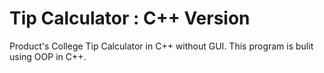# Tip Calculator : C++ Version
Product's College Tip Calculator in C++ without GUI. This program is bulit using OOP in C++.

